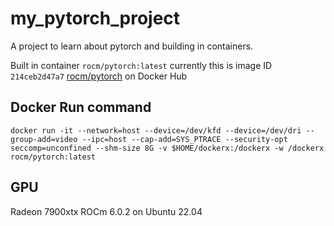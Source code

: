 # my_pytorch_project

A project to learn about pytorch and building in containers.

Built in container `rocm/pytorch:latest` currently this is image ID `214ceb2d47a7`
[rocm/pytorch](https://hub.docker.com/r/rocm/pytorch/#!) on Docker Hub

## Docker Run command

`docker run -it --network=host --device=/dev/kfd --device=/dev/dri --group-add=video --ipc=host --cap-add=SYS_PTRACE --security-opt seccomp=unconfined --shm-size 8G -v $HOME/dockerx:/dockerx -w /dockerx rocm/pytorch:latest`

## GPU

Radeon 7900xtx ROCm 6.0.2 on Ubuntu 22.04
